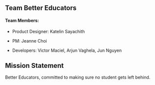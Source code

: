  ## Team Better Educators 

#### Team Members:
- Product Designer: Katelin Sayachith

- PM: Jeanne Choi

- Developers: Victor Maciel, Arjun Vaghela, Jun Nguyen
 ## Mission Statement

Better Educators, committed to making sure no student gets left behind.
